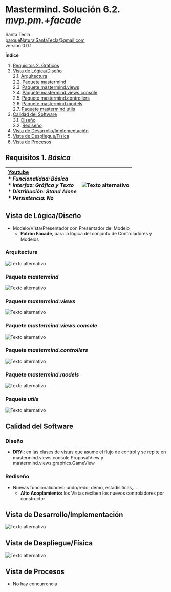 # Mastermind. Solución 6.2. *mvp.pm.+facade*
Santa Tecla  
[parqueNaturalSantaTecla@gmail.com ](mailto:parqueNaturalSantaTecla@gmail.com )  
version 0.0.1  

**Índice**
1. [Requisitos 2. Gráficos](#requisitos-1-básica)  
2. [Vista de Lógica/Diseño](#vista-de-lógicadiseño)  
    2.1. [Arquitectura](#arquitectura)  
    2.2. [Paquete mastermind](#paquete-mastermind)  
    2.3. [Paquete mastermind.views](#paquete-mastermind-viewa)  
    2.4. [Paquete mastermind.views.console](#paquete-mastermind-views-console)  
    2.5. [Paquete mastermind.controllers](#paquete-mastermind-controllers)  
    2.6. [Paquete mastermind.models](#paquete-mastermind-models)  
    2.7. [Paquete mastermind.utils](#paquete-mastermind-utils)  
3. [Calidad del Software](#calidad-del-software)  
    3.1. [Diseño](#diseño)  
    3.2. [Rediseño](#rediseño) 
4. [Vista de Desarrollo/Implementación](#vista-de-desarrolloimplementación)
5. [Vista de Despliegue/Física](#vista-de-desplieguefísica)
6. [Vista de Procesos](#vista-de-procesos)

## Requisitos 1. *Básica*<a name="requisitos-1-básica"></a>

| [Youtube](https://www.youtube.com/watch?v=2-hTeg2M6GQ)  <br/>* _Funcionalidad: **Básica**_<br/>  * _Interfaz: **Gráfica** y **Texto**_<br/>  * _Distribución: **Stand Alone**_<br/>  * _Persistencia: **No**_<br/> | ![Texto alternativo](./docs/images/mastermind.jpg) | 
| :------- | :------: |

## Vista de Lógica/Diseño<a name="vista-de-lógicadiseño"></a>

- Modelo/Vista/Presentador con Presentador del Modelo
    * **Patrón Facade**, para la lógica del conjunto de Controladores y Modelos

### Arquitectura<a name="arquitectura"></a>
![Texto alternativo](./docs/diagrams/out/arquitectura/arquitectura.svg)

### Paquete *mastermind*<a name="paquete-mastermind"></a>
![Texto alternativo](./docs/diagrams/out/paquetes/mastermind.svg)

### Paquete *mastermind.views*<a name="paquete-mastermind-viewa"></a>
![Texto alternativo](./docs/diagrams/out/paquetes/usantatecla.mastermind.views.svg)

### Paquete *mastermind.views.console*<a name="paquete-mastermind-views-console"></a>
![Texto alternativo](./docs/diagrams/out/paquetes/usantatecla.mastermind.console.svg)

### Paquete *mastermind.controllers*<a name="paquete-mastermind-controllers"></a>
![Texto alternativo](./docs/diagrams/out/paquetes/usantatecla.mastermind.controllers.svg)

### Paquete *mastermind.models*<a name="paquete-mastermind-models"></a>
![Texto alternativo](./docs/diagrams/out/paquetes/usantatecla.mastermind.models.svg)

### Paquete *utils*<a name="paquete-mastermind-utils"></a>
![Texto alternativo](./docs/diagrams/out/paquetes/usantatecla.utils.svg)

## Calidad del Software<a name="calidad-del-software"></a>
### Diseño<a name="diseño"></a>
- **DRY:**: en las clases de vistas que asume el flujo de control y se repite en mastermind.views.console.ProposalView y mastermind.views.graphics.GameView
### Rediseño<a name="rediseño"></a>
- Nuevas funcionalidades: undo/redo, demo, estadísiticas,…
    * **Alto Acoplamiento:** los Vistas reciben los nuevos controladores por constructor

## Vista de Desarrollo/Implementación<a name="vista-de-desarrolloimplementación"></a>
![Texto alternativo](./docs/diagrams/out/vistas/desarrollo_implementacion.svg)

## Vista de Despliegue/Física<a name="vista-de-desplieguefísica"></a>
![Texto alternativo](./docs/diagrams/out/vistas/despliegue_fisica.svg)

## Vista de Procesos<a name="vista-de-procesos"></a>

- No hay concurrencia